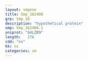 ```yaml
---
layout: smgene
title: Smp_162400
grp: Smp_16
description: "hypothetical protein"
smp: Smp_162400.1
uniprot: "G4LZB9"
length:   276
cdd: "ns"
kk: ns
categories: sm
---
```

